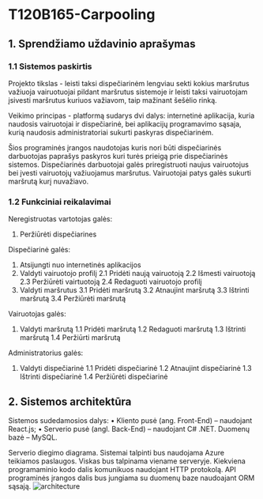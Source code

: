 # T120B165-Carpooling

## 1. Sprendžiamo uždavinio aprašymas

### 1.1 Sistemos paskirtis

Projekto tikslas - leisti taksi dispečiarinėm lengviau sekti kokius maršrutus važiuoja vairuotuojai pildant maršrutus sistemoje ir leisti taksi vairuotojam įsivesti maršrutus kuriuos važiavom, taip mažinant šešėlio rinką.

Veikimo principas - platformą sudarys dvi dalys: internetinė aplikacija, kuria naudosis vairuotojai ir dispečiarinė, bei aplikacijų programavimo sąsaja, kurią naudosis administratoriai sukurti paskyras dispečiarinėm.

Šios programinės įrangos naudotojas kuris nori būti dispečiarinės darbuotojas paprašys paskyros kuri turės prieigą prie dispečiarinės sistemos. Dispečiarinės darbuotojai galės priregistruoti naujus vairuotojus bei įvesti vairuotojų važiuojamus maršrutus. Vairuotojai patys galės sukurti maršrutą kurį nuvažiavo.

### 1.2 Funkciniai reikalavimai

Neregistruotas vartotojas galės:

1. Peržiūrėti dispečiarines

Dispečiarinė galės:

1. Atsijungti nuo internetinės aplikacijos
2. Valdyti vairuotojo profilį
    2.1 Pridėti naują vairuotoją
    2.2 Išmesti vairuotoją
    2.3 Peržiūrėti vairtuotoją
    2.4 Redaguoti vairuotojo profilį
3. Valdyti maršrutus
    3.1 Pridėti maršrutą
    3.2 Atnaujint maršrutą
    3.3 Ištrinti maršrutą
    3.4 Peržiūrėti maršrutą

Vairuotojas galės:

1. Valdyti maršrutą
    1.1 Pridėti maršrutą
    1.2 Redaguoti maršrutą
    1.3 Ištrinti maršrutą
    1.4 Peržiūrti maršrutą

Administratorius galės:

1. Valdyti dispečiarinė
    1.1 Pridėti dispečiarinė
    1.2 Atnaujint dispečiarinė
    1.3 Ištrinti dispečiarinė
    1.4 Peržiūrėti dispečiarinė

## 2. Sistemos architektūra

Sistemos sudedamosios dalys:
• Kliento pusė (ang. Front-End) – naudojant React.js;
• Serverio pusė (angl. Back-End) – naudojant C# .NET. Duomenų bazė – MySQL.

Serverio diegimo diagrama. Sistemai talpinti bus naudojama Azure teikiamos paslaugos. Viskas bus talpinama viename serveryje. Kiekviena programaminio kodo dalis komunikuos naudojant HTTP protokolą. API programinės įrangos dalis bus jungiama su duomenų baze naudoajant ORM sąsają.
![architecture](https://user-images.githubusercontent.com/53519808/192145440-6a71e559-dd77-4cda-bf08-206a7a81d62b.png)

